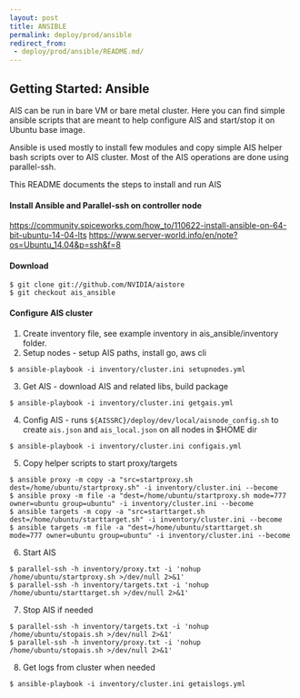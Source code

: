 ```yaml
---
layout: post
title: ANSIBLE
permalink: deploy/prod/ansible
redirect_from:
 - deploy/prod/ansible/README.md/
---
```


## Getting Started: Ansible

AIS can be run in bare VM or bare metal cluster. Here you can find simple ansible scripts that are meant to help configure AIS and start/stop it on Ubuntu base image.

Ansible is used mostly to install few modules and copy simple AIS helper bash scripts over to AIS cluster. Most of the AIS operations are done using parallel-ssh.

This README documents the steps to install and run AIS

#### Install Ansible and Parallel-ssh on controller node
https://community.spiceworks.com/how_to/110622-install-ansible-on-64-bit-ubuntu-14-04-lts
https://www.server-world.info/en/note?os=Ubuntu_14.04&p=ssh&f=8

#### Download 

```console
$ git clone git://github.com/NVIDIA/aistore
$ git checkout ais_ansible
```

#### Configure AIS cluster
1. Create inventory file, see example inventory in ais_ansible/inventory folder.
2. Setup nodes - setup AIS paths, install go, aws cli

```console
$ ansible-playbook -i inventory/cluster.ini setupnodes.yml
```

3. Get AIS - download AIS and related libs, build package

```console
$ ansible-playbook -i inventory/cluster.ini getgais.yml
```

4. Config AIS - runs `${AISSRC}/deploy/dev/local/aisnode_config.sh` to create `ais.json` and `ais_local.json` on all nodes in $HOME dir

```console
$ ansible-playbook -i inventory/cluster.ini configais.yml
```

5. Copy helper scripts to start proxy/targets

```console
$ ansible proxy -m copy -a "src=startproxy.sh dest=/home/ubuntu/startproxy.sh" -i inventory/cluster.ini --become
$ ansible proxy -m file -a "dest=/home/ubuntu/startproxy.sh mode=777 owner=ubuntu group=ubuntu" -i inventory/cluster.ini --become
$ ansible targets -m copy -a "src=starttarget.sh dest=/home/ubuntu/starttarget.sh" -i inventory/cluster.ini --become
$ ansible targets -m file -a "dest=/home/ubuntu/starttarget.sh mode=777 owner=ubuntu group=ubuntu" -i inventory/cluster.ini --become
```

6. Start AIS

```console
$ parallel-ssh -h inventory/proxy.txt -i 'nohup /home/ubuntu/startproxy.sh >/dev/null 2>&1'
$ parallel-ssh -h inventory/targets.txt -i 'nohup /home/ubuntu/starttarget.sh >/dev/null 2>&1'
```

7. Stop AIS if needed

```console
$ parallel-ssh -h inventory/targets.txt -i 'nohup /home/ubuntu/stopais.sh >/dev/null 2>&1'
$ parallel-ssh -h inventory/proxy.txt -i 'nohup /home/ubuntu/stopais.sh >/dev/null 2>&1'
```

8. Get logs from cluster when needed

```console
$ ansible-playbook -i inventory/cluster.ini getaislogs.yml
```
